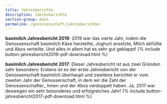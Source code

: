 ```yaml
---
title: Jahresberichte
description: Jahresberichte
section-group: main
permalink: /genossenschaft/jahresberichte/
---
```

**basimilch Jahresbericht 2019**: 2019 war das vierte Jahr, indem die Genossenschaft basimilch Käse herstellte, 
Joghurt ansetzte, Milch abfüllte und Abos verteilte. Und alles in allem hat es sehr gut geklappt!
{% include button-jahresbericht2019-pdf-download.html %}


**basimilch Jahresbericht 2017**: Dieser Jahresbericht ist aus zwei Gründen sehr besonders: Erstens ist es der erste
Jahresbericht von der Genossenschaft basimilch überhaupt und zweitens berichtet
er vom zweiten Jahr der Genossenschaft, in dem wir die Zahl der Genossenschafter_
Innen und der Abos verdoppelt haben. Ja, 2017 war deswegen ein sehr
besonderes und erfolgreiches Jahr!
{% include button-jahresbericht2017-pdf-download.html %}
